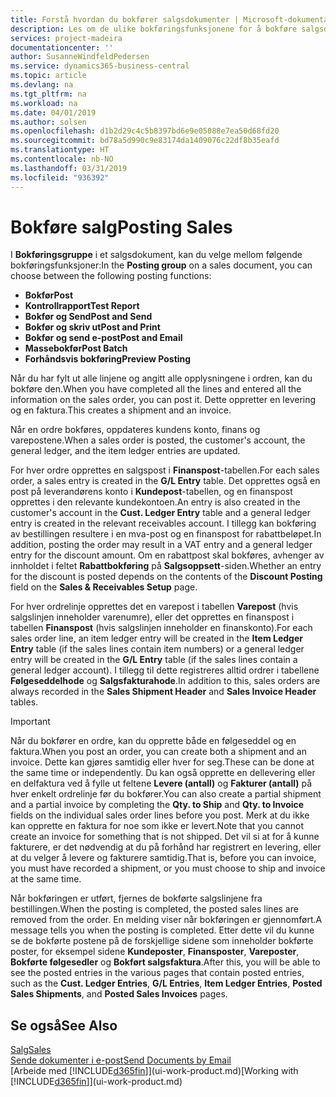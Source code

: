 ```yaml
---
title: Forstå hvordan du bokfører salgsdokumenter | Microsoft-dokumentasjon
description: Les om de ulike bokføringsfunksjonene for å bokføre salgsdokumenter.
services: project-madeira
documentationcenter: ''
author: SusanneWindfeldPedersen
ms.service: dynamics365-business-central
ms.topic: article
ms.devlang: na
ms.tgt_pltfrm: na
ms.workload: na
ms.date: 04/01/2019
ms.author: solsen
ms.openlocfilehash: d1b2d29c4c5b8397bd6e9e05088e7ea50d68fd20
ms.sourcegitcommit: bd78a5d990c9e83174da1409076c22df8b35eafd
ms.translationtype: HT
ms.contentlocale: nb-NO
ms.lasthandoff: 03/31/2019
ms.locfileid: "936392"
---
```

# <a name="posting-sales"></a><span data-ttu-id="aa0ef-103">Bokføre salg</span><span class="sxs-lookup"><span data-stu-id="aa0ef-103">Posting Sales</span></span>
<span data-ttu-id="aa0ef-104">I **Bokføringsgruppe** i et salgsdokument, kan du velge mellom følgende bokføringsfunksjoner:</span><span class="sxs-lookup"><span data-stu-id="aa0ef-104">In the **Posting group** on a sales document, you can choose between the following posting functions:</span></span>

* <span data-ttu-id="aa0ef-105">**Bokfør**</span><span class="sxs-lookup"><span data-stu-id="aa0ef-105">**Post**</span></span>
* <span data-ttu-id="aa0ef-106">**Kontrollrapport**</span><span class="sxs-lookup"><span data-stu-id="aa0ef-106">**Test Report**</span></span>
* <span data-ttu-id="aa0ef-107">**Bokfør og Send**</span><span class="sxs-lookup"><span data-stu-id="aa0ef-107">**Post and Send**</span></span>
* <span data-ttu-id="aa0ef-108">**Bokfør og skriv ut**</span><span class="sxs-lookup"><span data-stu-id="aa0ef-108">**Post and Print**</span></span>
* <span data-ttu-id="aa0ef-109">**Bokfør og send e-post**</span><span class="sxs-lookup"><span data-stu-id="aa0ef-109">**Post and Email**</span></span>
* <span data-ttu-id="aa0ef-110">**Massebokfør**</span><span class="sxs-lookup"><span data-stu-id="aa0ef-110">**Post Batch**</span></span>
* <span data-ttu-id="aa0ef-111">**Forhåndsvis bokføring**</span><span class="sxs-lookup"><span data-stu-id="aa0ef-111">**Preview Posting**</span></span>

<span data-ttu-id="aa0ef-112">Når du har fylt ut alle linjene og angitt alle opplysningene i ordren, kan du bokføre den.</span><span class="sxs-lookup"><span data-stu-id="aa0ef-112">When you have completed all the lines and entered all the information on the sales order, you can post it.</span></span> <span data-ttu-id="aa0ef-113">Dette oppretter en levering og en faktura.</span><span class="sxs-lookup"><span data-stu-id="aa0ef-113">This creates a shipment and an invoice.</span></span>

<span data-ttu-id="aa0ef-114">Når en ordre bokføres, oppdateres kundens konto, finans og varepostene.</span><span class="sxs-lookup"><span data-stu-id="aa0ef-114">When a sales order is posted, the customer's account, the general ledger, and the item ledger entries are updated.</span></span>

<span data-ttu-id="aa0ef-115">For hver ordre opprettes en salgspost i **Finanspost**-tabellen.</span><span class="sxs-lookup"><span data-stu-id="aa0ef-115">For each sales order, a sales entry is created in the **G/L Entry** table.</span></span> <span data-ttu-id="aa0ef-116">Det opprettes også en post på leverandørens konto i **Kundepost**-tabellen, og en finanspost opprettes i den relevante kundekontoen.</span><span class="sxs-lookup"><span data-stu-id="aa0ef-116">An entry is also created in the customer's account in the **Cust. Ledger Entry** table and a general ledger entry is created in the relevant receivables account.</span></span> <span data-ttu-id="aa0ef-117">I tillegg kan bokføring av bestillingen resultere i en mva-post og en finanspost for rabattbeløpet.</span><span class="sxs-lookup"><span data-stu-id="aa0ef-117">In addition, posting the order may result in a VAT entry and a general ledger entry for the discount amount.</span></span> <span data-ttu-id="aa0ef-118">Om en rabattpost skal bokføres, avhenger av innholdet i feltet **Rabattbokføring** på **Salgsoppsett**-siden.</span><span class="sxs-lookup"><span data-stu-id="aa0ef-118">Whether an entry for the discount is posted depends on the contents of the **Discount Posting** field on the **Sales & Receivables Setup** page.</span></span>

<span data-ttu-id="aa0ef-119">For hver ordrelinje opprettes det en varepost i tabellen **Varepost** (hvis salgslinjen inneholder varenumre), eller det opprettes en finanspost i tabellen **Finanspost** (hvis salgslinjen inneholder en finanskonto).</span><span class="sxs-lookup"><span data-stu-id="aa0ef-119">For each sales order line, an item ledger entry will be created in the **Item Ledger Entry** table (if the sales lines contain item numbers) or a general ledger entry will be created in the **G/L Entry** table (if the sales lines contain a general ledger account).</span></span> <span data-ttu-id="aa0ef-120">I tillegg til dette registreres alltid ordrer i tabellene **Følgeseddelhode** og **Salgsfakturahode**.</span><span class="sxs-lookup"><span data-stu-id="aa0ef-120">In addition to this, sales orders are always recorded in the **Sales Shipment Header** and **Sales Invoice Header** tables.</span></span>

> [!IMPORTANT]  
>   <span data-ttu-id="aa0ef-121">Når du bokfører en ordre, kan du opprette både en følgeseddel og en faktura.</span><span class="sxs-lookup"><span data-stu-id="aa0ef-121">When you post an order, you can create both a shipment and an invoice.</span></span> <span data-ttu-id="aa0ef-122">Dette kan gjøres samtidig eller hver for seg.</span><span class="sxs-lookup"><span data-stu-id="aa0ef-122">These can be done at the same time or independently.</span></span> <span data-ttu-id="aa0ef-123">Du kan også opprette en dellevering eller en delfaktura ved å fylle ut feltene **Levere (antall)** og **Fakturer (antall)** på hver enkelt ordrelinje før du bokfører.</span><span class="sxs-lookup"><span data-stu-id="aa0ef-123">You can also create a partial shipment and a partial invoice by completing the **Qty. to Ship** and **Qty. to Invoice** fields on the individual sales order lines before you post.</span></span> <span data-ttu-id="aa0ef-124">Merk at du ikke kan opprette en faktura for noe som ikke er levert.</span><span class="sxs-lookup"><span data-stu-id="aa0ef-124">Note that you cannot create an invoice for something that is not shipped.</span></span> <span data-ttu-id="aa0ef-125">Det vil si at for å kunne fakturere, er det nødvendig at du på forhånd har registrert en levering, eller at du velger å levere og fakturere samtidig.</span><span class="sxs-lookup"><span data-stu-id="aa0ef-125">That is, before you can invoice, you must have recorded a shipment, or you must choose to ship and invoice at the same time.</span></span>

<span data-ttu-id="aa0ef-126">Når bokføringen er utført, fjernes de bokførte salgslinjene fra bestillingen.</span><span class="sxs-lookup"><span data-stu-id="aa0ef-126">When the posting is completed, the posted sales lines are removed from the order.</span></span> <span data-ttu-id="aa0ef-127">En melding viser når bokføringen er gjennomført.</span><span class="sxs-lookup"><span data-stu-id="aa0ef-127">A message tells you when the posting is completed.</span></span> <span data-ttu-id="aa0ef-128">Etter dette vil du kunne se de bokførte postene på de forskjellige sidene som inneholder bokførte poster, for eksempel sidene **Kundeposter**, **Finansposter**, **Vareposter**, **Bokførte følgesedler** og **Bokført salgsfaktura**.</span><span class="sxs-lookup"><span data-stu-id="aa0ef-128">After this, you will be able to see the posted entries in the various pages that contain posted entries, such as the **Cust. Ledger Entries**, **G/L Entries**, **Item Ledger Entries**, **Posted Sales Shipments**, and **Posted Sales Invoices** pages.</span></span>

## <a name="see-also"></a><span data-ttu-id="aa0ef-129">Se også</span><span class="sxs-lookup"><span data-stu-id="aa0ef-129">See Also</span></span>
[<span data-ttu-id="aa0ef-130">Salg</span><span class="sxs-lookup"><span data-stu-id="aa0ef-130">Sales</span></span>](sales-manage-sales.md)  
[<span data-ttu-id="aa0ef-131">Sende dokumenter i e-post</span><span class="sxs-lookup"><span data-stu-id="aa0ef-131">Send Documents by Email</span></span>](ui-how-send-documents-email.md)  
<span data-ttu-id="aa0ef-132">[Arbeide med [!INCLUDE[d365fin](includes/d365fin_md.md)]](ui-work-product.md)</span><span class="sxs-lookup"><span data-stu-id="aa0ef-132">[Working with [!INCLUDE[d365fin](includes/d365fin_md.md)]](ui-work-product.md)</span></span>


